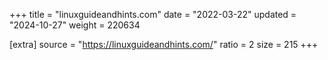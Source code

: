 +++
title = "linuxguideandhints.com"
date = "2022-03-22"
updated = "2024-10-27"
weight = 220634

[extra]
source = "https://linuxguideandhints.com/"
ratio = 2
size = 215
+++
